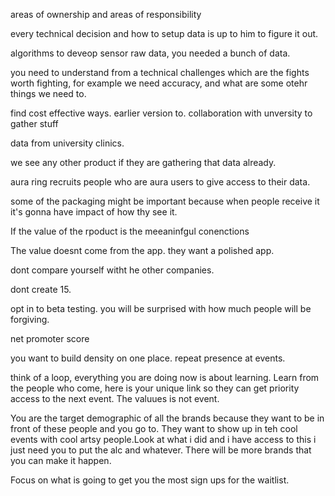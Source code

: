 areas of ownership and areas of responsibility

every technical decision and how to setup data is up to him to figure it out.

algorithms to deveop sensor raw data, you needed a bunch of data. 

you need to understand from a technical challenges which are the fights worth fighting, for example we need accuracy,  and what are some otehr things we need to.

find cost effective ways. earlier version to. collaboration with unversity to gather stuff

data from university clinics.

we see any other product if they are gathering that data already.

aura ring recruits people who are aura users to give access to their data.

some of the packaging might be important because when people receive it it's gonna have impact of how thy see it.

If the value of the rpoduct is the meeaninfgul conenctions

The value doesnt come from the app. they want a polished app. 

dont compare yourself witht he other companies.

dont create 15.

opt in to beta testing. you will be surprised with how much people will be forgiving.

net promoter score

you want to build density on one place. repeat presence at events.

think of a loop, everything you are doing now is about learning. Learn from the people who come, here is your unique link so they can get priority access to the next event. The valuues is not event.

You are the target demographic of all the brands because they want to be in front of these people and you go to. They want to show up in teh cool events with cool artsy people.Look at what i did and i have access to this i just need you to put the alc and whatever. There will be more brands that you can make it happen.

Focus on what is going to get you the most sign ups for the waitlist.